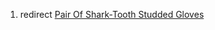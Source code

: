 1.  redirect [Pair Of Shark-Tooth Studded
    Gloves](Pair_Of_Shark-Tooth_Studded_Gloves "wikilink")
